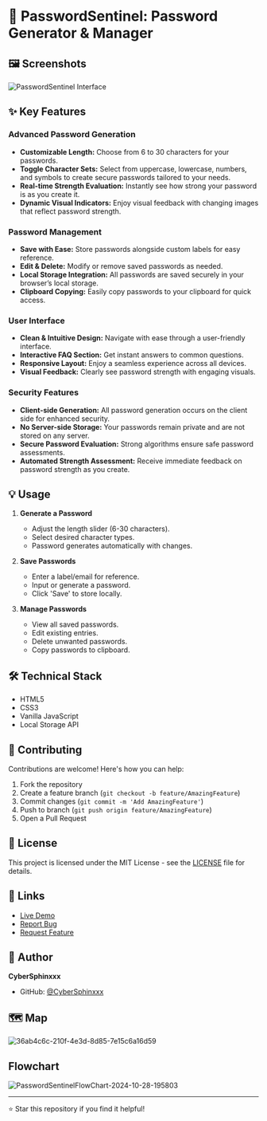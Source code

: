 # 🔐 PasswordSentinel: Password Generator & Manager

## 🖼️ Screenshots
![PasswordSentinel Interface](https://github.com/user-attachments/assets/02c33967-af0a-431f-9b24-0bf019af8ceb)


## ✨ Key Features

### **Advanced Password Generation**
- **Customizable Length:** Choose from 6 to 30 characters for your passwords.
- **Toggle Character Sets:** Select from uppercase, lowercase, numbers, and symbols to create secure passwords tailored to your needs.
- **Real-time Strength Evaluation:** Instantly see how strong your password is as you create it.
- **Dynamic Visual Indicators:** Enjoy visual feedback with changing images that reflect password strength.

### **Password Management**
- **Save with Ease:** Store passwords alongside custom labels for easy reference.
- **Edit & Delete:** Modify or remove saved passwords as needed.
- **Local Storage Integration:** All passwords are saved securely in your browser’s local storage.
- **Clipboard Copying:** Easily copy passwords to your clipboard for quick access.

### **User Interface**
- **Clean & Intuitive Design:** Navigate with ease through a user-friendly interface.
- **Interactive FAQ Section:** Get instant answers to common questions.
- **Responsive Layout:** Enjoy a seamless experience across all devices.
- **Visual Feedback:** Clearly see password strength with engaging visuals.

### **Security Features**
- **Client-side Generation:** All password generation occurs on the client side for enhanced security.
- **No Server-side Storage:** Your passwords remain private and are not stored on any server.
- **Secure Password Evaluation:** Strong algorithms ensure safe password assessments.
- **Automated Strength Assessment:** Receive immediate feedback on password strength as you create.

## 💡 Usage

1. **Generate a Password**
   - Adjust the length slider (6-30 characters).
   - Select desired character types.
   - Password generates automatically with changes.

2. **Save Passwords**
   - Enter a label/email for reference.
   - Input or generate a password.
   - Click 'Save' to store locally.

3. **Manage Passwords**
   - View all saved passwords.
   - Edit existing entries.
   - Delete unwanted passwords.
   - Copy passwords to clipboard.
  
## 🛠️ Technical Stack

- HTML5
- CSS3
- Vanilla JavaScript
- Local Storage API

## 🤝 Contributing

Contributions are welcome! Here's how you can help:

1. Fork the repository
2. Create a feature branch (`git checkout -b feature/AmazingFeature`)
3. Commit changes (`git commit -m 'Add AmazingFeature'`)
4. Push to branch (`git push origin feature/AmazingFeature`)
5. Open a Pull Request

## 📜 License

This project is licensed under the MIT License - see the [LICENSE](LICENSE) file for details.

## 🔗 Links

- [Live Demo](https://cybersphinxxx.github.io/PasswordSentinel/)
- [Report Bug](https://github.com/CyberSphinxxx/PasswordSentinel/issues)
- [Request Feature](https://github.com/CyberSphinxxx/PasswordSentinel/issues)

## 👤 Author

**CyberSphinxxx**
- GitHub: [@CyberSphinxxx](https://github.com/CyberSphinxxx)

## 🗺️ Map
![36ab4c6c-210f-4e3d-8d85-7e15c6a16d59](https://github.com/user-attachments/assets/98ecc9c4-2299-405e-9372-826cfbfdb107)

## Flowchart
![PasswordSentinelFlowChart-2024-10-28-195803](https://github.com/user-attachments/assets/4ec28862-bf66-4464-9ed7-b196630ec09c)

---

⭐️ Star this repository if you find it helpful!
